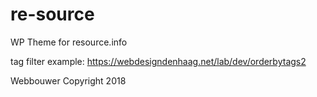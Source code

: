 # re-source


WP Theme for resource.info

tag filter example: https://webdesigndenhaag.net/lab/dev/orderbytags2

Webbouwer Copyright 2018
